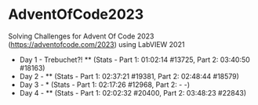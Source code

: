 # AdventOfCode2023
Solving Challenges for Advent Of Code 2023 (https://adventofcode.com/2023) using LabVIEW 2021

* Day 1 - Trebuchet?! ** (Stats - Part 1: 01:02:14 #13725, Part 2: 03:40:50 #18163)
* Day 2 - ** (Stats - Part 1: 02:37:21 #19381, Part 2: 02:48:44 #18579)
* Day 3 - * (Stats - Part 1: 02:17:26 #12968, Part 2: - -)
* Day 4 - ** (Stats - Part 1: 02:02:32 #20400, Part 2: 03:48:23 #22843)
